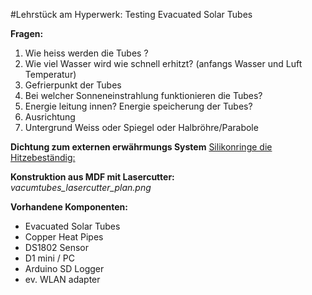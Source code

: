 #Lehrstück am Hyperwerk: Testing Evacuated Solar Tubes  
  
  
**Fragen:**  
1. Wie heiss werden die  Tubes ?  
2. Wie viel Wasser wird wie schnell erhitzt? (anfangs Wasser und Luft Temperatur)  
3. Gefrierpunkt der Tubes  
4. Bei welcher Sonneneinstrahlung funktionieren die Tubes?  
5. Energie leitung innen? Energie speicherung der Tubes?  
6. Ausrichtung  
7. Untergrund Weiss oder Spiegel oder Halbröhre/Parabole  
  
  
**Dichtung zum externen erwährmungs System**
[Silikonringe die Hitzebeständig:](http://www.hermannwendler.de/industriebedarf/technische-dichtungsmaterialien/dichtungsmaterialien-als-platten-oder-rollenware/hitzebestaendige-dichtungsmaterialien)  
  
  
**Konstruktion aus MDF mit Lasercutter:**  
*vacumtubes_lasercutter_plan.png*  

**Vorhandene Komponenten:**
- Evacuated Solar Tubes
- Copper Heat Pipes
- DS1802 Sensor
- D1 mini / PC
- Arduino SD Logger
- ev. WLAN adapter
